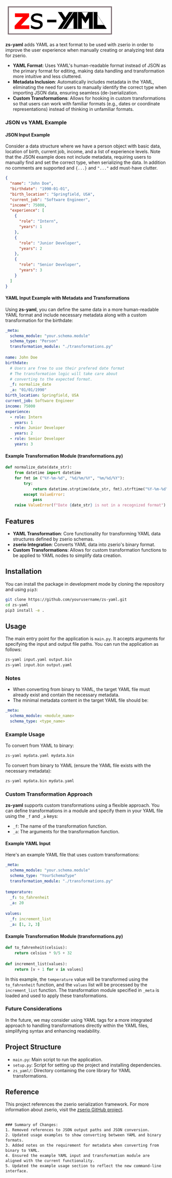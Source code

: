 <img src="doc/zs-yaml.png" height="100">

**zs-yaml** adds YAML as a text format to be used with zserio in order to improve the user experience when manually creating or analyzing test data for zserio.

- **YAML Format**: Uses YAML's human-readable format instead of JSON as the primary format for editing, making data handling and transformation more intuitive and less cluttered.
- **Metadata Inclusion**: Automatically includes metadata in the YAML, eliminating the need for users to manually identify the correct type when importing JSON data, ensuring seamless (de-)serialization.
- **Custom Transformations**: Allows for hooking in custom transformations so that users can work with familiar formats (e.g., dates or coordinate representations) instead of thinking in unfamiliar formats.

### JSON vs YAML Example

#### JSON Input Example
Consider a data structure where we have a person object with basic data,
location of birth, current job, income, and a list of experience levels.
Note that the JSON example does not include metadata, requiring users to
manually find and set the correct type, when serializing the data.
In addition no comments are supported and `{...}` and `"..."` add must-have
clutter.

```json
{
  "name": "John Doe",
  "birthdate": "1990-01-01",
  "birth_location": "Springfield, USA",
  "current_job": "Software Engineer",
  "income": 75000,
  "experience": [
    {
      "role": "Intern",
      "years": 1
    },
    {
      "role": "Junior Developer",
      "years": 2
    },
    {
      "role": "Senior Developer",
      "years": 3
    }
  ]
}
```

#### YAML Input Example with Metadata and Transformations
Using **zs-yaml**, you can define the same data in a more human-readable YAML format and include necessary metadata along with a custom transformation for the birthdate:

```yaml
_meta:
  schema_module: "your.schema.module"
  schema_type: "Person"
  transformation_module: "./transformations.py"

name: John Doe
birthdate:
  # Users are free to use their prefered date format
  # The transformation logic will take care about
  # converting to the expected format.
  _f: normalize_date
  _a: "01/01/1990"
birth_location: Springfield, USA
current_job: Software Engineer
income: 75000
experience:
  - role: Intern
    years: 1
  - role: Junior Developer
    years: 2
  - role: Senior Developer
    years: 3
```

#### Example Transformation Module (transformations.py)

```python
def normalize_date(date_str):
    from datetime import datetime
    for fmt in ("%Y-%m-%d", "%d/%m/%Y", "%m/%d/%Y"):
        try:
            return datetime.strptime(date_str, fmt).strftime("%Y-%m-%d")
        except ValueError:
            pass
    raise ValueError(f"Date {date_str} is not in a recognized format")
```

## Features

- **YAML Transformation**: Core functionality for transforming YAML data structures defined by zserio schemas.
- **zserio Integration**: Converts YAML data into zserio's binary format.
- **Custom Transformations**: Allows for custom transformation functions to be applied to YAML nodes to simplify data creation.

## Installation

You can install the package in development mode by cloning the repository and using `pip3`:

```bash
git clone https://github.com/yourusername/zs-yaml.git
cd zs-yaml
pip3 install -e .
```

## Usage

The main entry point for the application is `main.py`. It accepts arguments for specifying the input and output file paths. You can run the application as follows:

```bash
zs-yaml input.yaml output.bin
zs-yaml input.bin output.yaml
```

### Notes

- When converting from binary to YAML, the target YAML file must already exist and contain the necessary metadata.
- The minimal metadata content in the target YAML file should be:

```yaml
_meta:
  schema_module: <module_name>
  schema_type: <type_name>
```

### Example Usage

To convert from YAML to binary:

```bash
zs-yaml mydata.yaml mydata.bin
```

To convert from binary to YAML (ensure the YAML file exists with the necessary metadata):

```bash
zs-yaml mydata.bin mydata.yaml
```

### Custom Transformation Approach

**zs-yaml** supports custom transformations using a flexible approach. You can define transformations in a module and specify them in your YAML file using the `_f` and `_a` keys:

- `_f`: The name of the transformation function.
- `_a`: The arguments for the transformation function.

#### Example YAML Input

Here's an example YAML file that uses custom transformations:

```yaml
_meta:
  schema_module: "your.schema.module"
  schema_type: "YourSchemaType"
  transformation_module: "./transformations.py"

temperature:
  _f: to_fahrenheit
  _a: 20

values:
  _f: increment_list
  _a: [1, 2, 3]
```

#### Example Transformation Module (transformations.py)

```python
def to_fahrenheit(celsius):
    return celsius * 9/5 + 32

def increment_list(values):
    return [v + 1 for v in values]
```

In this example, the `temperature` value will be transformed using the `to_fahrenheit` function, and the `values` list will be processed by the `increment_list` function. The transformation module specified in `_meta` is loaded and used to apply these transformations.

### Future Considerations

In the future, we may consider using YAML tags for a more integrated approach to handling transformations directly within the YAML files, simplifying syntax and enhancing readability.

## Project Structure

- `main.py`: Main script to run the application.
- `setup.py`: Script for setting up the project and installing dependencies.
- `zs_yaml/`: Directory containing the core library for YAML transformations.

## Reference

This project references the zserio serialization framework. For more information about zserio, visit the [zserio GitHub project](https://github.com/ndsev/zserio).
```

### Summary of Changes:
1. Removed references to JSON output paths and JSON conversion.
2. Updated usage examples to show converting between YAML and binary formats.
3. Added notes on the requirement for metadata when converting from binary to YAML.
4. Ensured the example YAML input and transformation module are aligned with the current functionality.
5. Updated the example usage section to reflect the new command-line interface.
